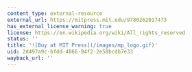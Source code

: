 ```yaml
---
content_type: external-resource
external_url: https://mitpress.mit.edu/9780262017473
has_external_license_warning: true
license: https://en.wikipedia.org/wiki/All_rights_reserved
status: ''
title: '![Buy at MIT Press](/images/mp_logo.gif)'
uid: 2d497a9c-bfdd-4866-94f2-2e58bcdb7e33
wayback_url: ''
---
```

